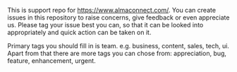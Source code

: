 This is support repo for https://www.almaconnect.com/. You can create issues in this repository to raise concerns, give feedback or even appreciate us. Please tag your issue best you can, so that it can be looked into appropriately and quick action can be taken on it.

Primary tags you should fill in is team. e.g. business, content, sales, tech, ui. Apart from that there are more tags you can chose from: appreciation, bug, feature, enhancement, urgent. 
